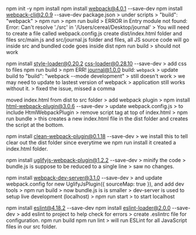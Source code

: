 npm init -y
npm install
npm install webpack@4.0.1 --save-dev
npm install webpack-cli@2.0.9 --save-dev
package.json > under scripts > "build": "webpack" > npm run > npm run build > ERROR in Entry module not found: Error: Can't resolve './src' in '/Users/cereal/Desktop/journal' > You will need to create a file called webpack.config.js
create dist/index.html folder and files
src/main.js and src/journal.js folder and files, all JS source code will go inside src and bundled code goes inside dist
npm run build > should not work

npm install style-loader@0.20.2 css-loader@0.28.10 --save-dev  > add css to files
npm run build > npm ERR! journal@1.0.0 build: `webpack`  > update build to "build": "webpack --mode development" > still doesn't work > we may need to update to lastest version of webpack > application still works without it. > fixed the issue, missed a comma

moved index.html from dist to src folder > add webpack plugin > npm install html-webpack-plugin@3.0.6 --save-dev > update webpack.config.js > to include HtmlWebpackPlugin  > remove script tag at top of index.html > npm run bundle > this creates a new index.html file in the dist folder and creates the script at the bottom.


npm install clean-webpack-plugin@0.1.18 --save-dev > we install this to tell clear out the dist folder since everytime we npm run install it created a index.html folder.


 npm install uglifyjs-webpack-plugin@1.2.2 --save-dev > minify the code > bundle.js is suppose to be reduced to a single line > saw no changes.

npm install webpack-dev-server@3.1.0 --save-dev >  and update webpack.config for new UglifyJsPlugin({ sourceMap: true }), and add dev tools > npm run build > now bundle.js is is smaller > dev-server is used to setup live development (localhost) > npm run start > to start localhost


npm install eslint@4.18.2 --save-dev
npm install eslint-loader@2.0.0 --save-dev > add eslint to project to help check for errors > create .eslintrc file for configuration.
npm run build
npm run lint > will run ESLint for all JavaScript files in our src folder.
